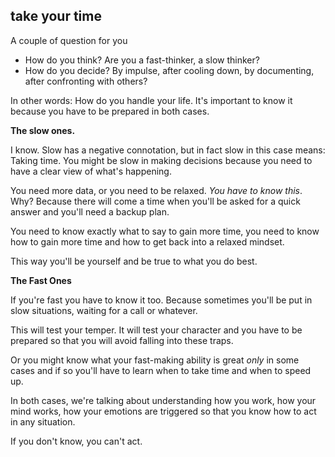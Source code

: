 ## take your time

A couple of question for you

* How do you think? Are you a fast-thinker, a slow thinker?
* How do you decide? By impulse, after cooling down, by documenting, after confronting with others?

In other words: How do you handle your life.
It's important to know it because you have to be prepared in both cases.

**The slow ones.**

I know. Slow has a negative connotation, but in fact slow in this case means: Taking time.
You might be slow in making decisions because you need to have a clear view of what's happening.

You need more data, or you need to be relaxed.
_You have to know this_. Why? Because there will come a time when you'll be asked for a quick answer and you'll need a backup plan.

You need to know exactly what to say to gain more time, you need to know how to gain more time and how to get back into a relaxed mindset.

This way you'll be yourself and be true to what you do best.

**The Fast Ones**

If you're fast you have to know it too. Because sometimes you'll be put in slow situations, waiting for a call or whatever.

This will test your temper. It will test your character and you have to be prepared so that you will avoid falling into these traps.

Or you might know what your fast-making ability is great _only_ in some cases and if so you'll have to learn when to take time and when to speed up.

In both cases, we're talking about understanding how you work, how your mind works, how your emotions are triggered so that you know how to act in any situation.

If you don't know, you can't act.

